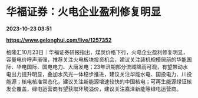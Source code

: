 # 华福证券：火电企业盈利修复明显

**2023-10-23 03:51**

**https://www.gelonghui.com/live/1257352**

格隆汇10月23日｜华福证券研报指出，煤炭价格下行，火电企业盈利修复明显，容量电价呼声渐强，推荐关注火电板块投资机会，建议关注装机规模居前的华能国际、华电国际、国电电力、大唐发电；23年汛期部分流域降雨可观，有望带动水电出力提升明显，叠加水风光一体稳步推进，建议关注华能水电、国投电力、川投能源；核电核准常态化，建议关注新能源增速较快的中国核电；可再生能源绿证核发全覆盖，绿电运营商有望获取环境溢价，建议关注嘉泽新能等绿电运营商。